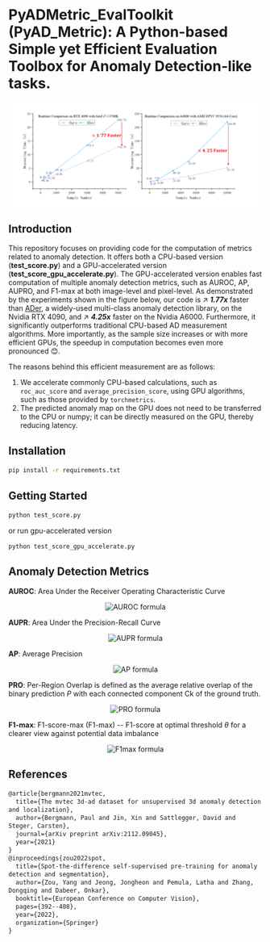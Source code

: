# PyADMetric_EvalToolkit (PyAD_Metric): A Python-based Simple yet Efficient Evaluation Toolbox for Anomaly Detection-like tasks.

![](images/Time_Comparison.png)
##  Introduction
This repository focuses on providing code for the computation of metrics related to anomaly detection. It offers both a CPU-based version (**test_score.py**) and a GPU-accelerated version (**test_score_gpu_accelerate.py**). 
The GPU-accelerated version enables fast computation of multiple anomaly detection metrics, such as AUROC, AP, AUPRO, and F1-max at both image-level and pixel-level.
As demonstrated by the experiments shown in the figure below, our code is ↗️ ***1.77x*** faster than [ADer](https://github.com/zhangzjn/ADer),
a widely-used multi-class anomaly detection library, on the Nvidia RTX 4090, and 
↗️ ***4.25x*** faster on the Nvidia A6000. 
Furthermore, it significantly outperforms traditional CPU-based AD measurement algorithms.
More importantly, as the sample size increases or with more efficient GPUs, the speedup in computation becomes even more pronounced 😊.

The reasons behind this efficient measurement are as follows:

1. We accelerate commonly CPU-based calculations, such as `roc_auc_score` and `average_precision_score`, using GPU algorithms, such as those provided by `torchmetrics`.
2. The predicted anomaly map on the GPU does not need to be transferred to the CPU or numpy; it can be directly measured on the GPU, thereby reducing latency.

## Installation
```bash
pip install -r requirements.txt
```
## Getting Started

```bash
python test_score.py
```
or run gpu-accelerated version

```bash
python test_score_gpu_accelerate.py
```
## Anomaly Detection Metrics

**AUROC**: Area Under the Receiver Operating Characteristic Curve

<p align="center">
 <img src="https://latex.codecogs.com/svg.image?\text{AUROC}=\int_{0}^{1}\text{TPR(FPR)},\d(\text{FPR})" alt="AUROC formula" />
</p>

**AUPR**: Area Under the Precision-Recall Curve

<p align="center">
 <img src="https://latex.codecogs.com/svg.image?\text{AUPR}=\int_{0}^{1}P(R),\d(\text{R})" alt="AUPR formula" />
</p>

**AP**: Average Precision

<p align="center">
 <img src="https://latex.codecogs.com/svg.image?\text{AP}=\sum_{n}(R_n-R_{n-1})P_n" alt="AP formula" />
</p>

**PRO**: Per-Region Overlap is defined as the average relative overlap of the binary prediction *P* with each connected component Ck​ of the ground truth.

<p align="center">
 <img src="https://latex.codecogs.com/svg.image?\text{PRO}=\frac{1}{K}\sum_{k=1}^{K}\frac{|P\cap&space;C_k|}{|C_k|}" alt="PRO formula" />
</p>

**F1-max**: F1-score-max (F1-max) -- F1-score at optimal threshold *θ* for a clearer view against potential data imbalance

<p align="center">
 <img src="https://latex.codecogs.com/svg.image?\text{F1}_{\text{max}}(\theta)=\max_{\theta}\left(\frac{2&space;\times&space;\text{Precision}(\theta)&space;\times&space;\text{Recall}(\theta)}{\text{Precision}(\theta)+\text{Recall}(\theta)}\right)" alt="F1max formula" />
</p>


## References

```text
@article{bergmann2021mvtec,
  title={The mvtec 3d-ad dataset for unsupervised 3d anomaly detection and localization},
  author={Bergmann, Paul and Jin, Xin and Sattlegger, David and Steger, Carsten},
  journal={arXiv preprint arXiv:2112.09045},
  year={2021}
}
@inproceedings{zou2022spot,
  title={Spot-the-difference self-supervised pre-training for anomaly detection and segmentation},
  author={Zou, Yang and Jeong, Jongheon and Pemula, Latha and Zhang, Dongqing and Dabeer, Onkar},
  booktitle={European Conference on Computer Vision},
  pages={392--408},
  year={2022},
  organization={Springer}
}
```
